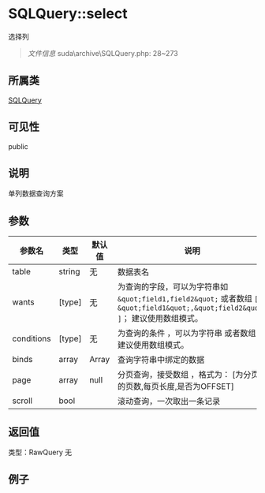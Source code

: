# SQLQuery::select
选择列
> *文件信息* suda\archive\SQLQuery.php: 28~273
## 所属类 

[SQLQuery](../SQLQuery.md)

## 可见性

  public  
## 说明

单列数据查询方案


## 参数

 
| 参数名 | 类型 | 默认值 | 说明 |
|--------|-----|-------|-------|
 | table |  string | 无 |  数据表名 |
 | wants |  [type] | 无 |  为查询的字段，可以为字符串如`&quot;field1,field2&quot;` 或者数组 `[ &quot;field1&quot;,&quot;field2&quot; ]`； 建议使用数组模式。 |
 | conditions |  [type] | 无 |  为查询的条件 ，可以为字符串 或者数组 ， 建议使用数组模式。 |
 | binds |  array | Array |  查询字符串中绑定的数据 |
 | page |  array | null |  分页查询，接受数组 ，格式为： [为分页的页数,每页长度,是否为OFFSET] |
 | scroll |  bool |  |  滚动查询，一次取出一条记录 |
## 返回值
 
类型：RawQuery
无
## 例子